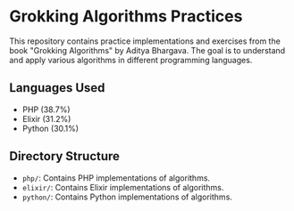# Grokking Algorithms Practices

This repository contains practice implementations and exercises from the book "Grokking Algorithms" by Aditya Bhargava. The goal is to understand and apply various algorithms in different programming languages.

## Languages Used

- PHP (38.7%)
- Elixir (31.2%)
- Python (30.1%)

## Directory Structure

- `php/`: Contains PHP implementations of algorithms.
- `elixir/`: Contains Elixir implementations of algorithms.
- `python/`: Contains Python implementations of algorithms.
